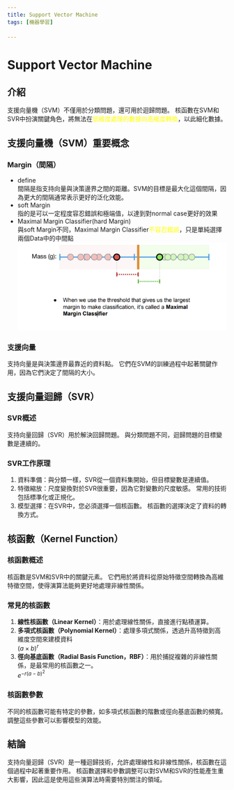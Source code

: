 ```yaml
---
title: Support Vector Machine
tags: [機器學習]

---
```


# Support Vector Machine

## 介紹
支援向量機（SVM）不僅用於分類問題，還可用於迴歸問題。 核函數在SVM和SVR中扮演關鍵角色，將無法在<font color ="ffff">低維度處理的數據向高維度轉換</font>，以此細化數據。

## 支援向量機（SVM）重要概念

### Margin（間隔）
- define \
    間隔是指支持向量與決策邊界之間的距離。SVM的目標是最大化這個間隔，因為更大的間隔通常表示更好的泛化效能。
- soft Margin\
    指的是可以一定程度容忍錯誤和極端值，以達到對normal case更好的效果
- Maximal Margin Classifier(hard Margin)\
    與soft Margin不同，Maximal Margin Classifier<font color="ffff">不容忍錯誤</font>，只是單純選擇兩個Data中的中間點
    ![](image/rkXdrhUfp.png)

### 支援向量
支持向量是與決策邊界最靠近的資料點。 它們在SVM的訓練過程中起著關鍵作用，因為它們決定了間隔的大小。

## 支援向量迴歸（SVR）

### SVR概述
支持向量回歸（SVR）用於解決回歸問題。 與分類問題不同，迴歸問題的目標變數是連續的。

### SVR工作原理
1. 資料準備：與分類一樣，SVR從一個資料集開始，但目標變數是連續值。
2. 特徵縮放：尺度變換對於SVR很重要，因為它對變數的尺度敏感。 常用的技術包括標準化或正規化。
3. 模型選擇：在SVR中，您必須選擇一個核函數。 核函數的選擇決定了資料的轉換方式。

## 核函數（Kernel Function）

### 核函數概述
核函數是SVM和SVR中的關鍵元素。 它們用於將資料從原始特徵空間轉換為高維特徵空間，使得演算法能夠更好地處理非線性關係。

### 常見的核函數
1. **線性核函數（Linear Kernel）**：用於處理線性關係，直接進行點積運算。
2. **多項式核函數（Polynomial Kernel）**：處理多項式關係，透過升高特徵到高維度空間來建模資料\
    $(a\times b)^r$
3. **徑向基底函數（Radial Basis Function，RBF）**：用於捕捉複雜的非線性關係，是最常用的核函數之一。\
    $e^{-r(a-b)^2}$
### 核函數參數
不同的核函數可能有特定的參數，如多項式核函數的階數或徑向基底函數的頻寬。 調整這些參數可以影響模型的效能。

## 結論

支持向量迴歸（SVR）是一種迴歸技術，允許處理線性和非線性關係，核函數在這個過程中起著重要作用。 核函數選擇和參數調整可以對SVM和SVR的性能產生重大影響，因此這是使用這些演算法時需要特別關注的領域。